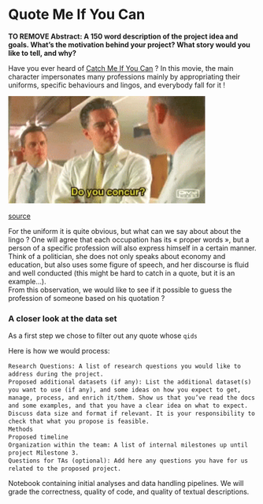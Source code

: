 # Quote Me If You Can

**TO REMOVE Abstract: A 150 word description of the project idea and goals. What’s the motivation behind your project? What story would you like to tell, and why?**

Have you ever heard of [Catch Me If You Can](https://en.wikipedia.org/wiki/Catch_Me_If_You_Can) ? In this movie, the main character impersonates many professions mainly by appropriating their uniforms, specific behaviours and lingos, and everybody fall for it !  

<img title="test" width="400px" src="img/tenor.gif">

[source](https://media1.tenor.com/images/24eba459fc0a6e19c4d2d60ed678e2f9/tenor.gif?itemid=7219821)

For the uniform it is quite obvious, but what can we say about about the lingo ? One will agree that each occupation has its « proper words », but a person of a specific profession will also express himself in a certain manner. Think of a politician, she does not only speaks about economy and education, but also uses some figure of speech, and her discourse is fluid and well conducted (this might be hard to catch in a quote, but it is an example…).  
From this observation, we would like to see if it possible to guess the profession of someone based on his quotation ?

### A closer look at the data set 

As a first step we chose to filter out any quote whose `qids`


Here is how we would process:  



    Research Questions: A list of research questions you would like to address during the project.
    Proposed additional datasets (if any): List the additional dataset(s) you want to use (if any), and some ideas on how you expect to get, manage, process, and enrich it/them. Show us that you’ve read the docs and some examples, and that you have a clear idea on what to expect. Discuss data size and format if relevant. It is your responsibility to check that what you propose is feasible.
    Methods
    Proposed timeline
    Organization within the team: A list of internal milestones up until project Milestone 3.
    Questions for TAs (optional): Add here any questions you have for us related to the proposed project.

Notebook containing initial analyses and data handling pipelines. We will grade the correctness, quality of code, and quality of textual descriptions.
